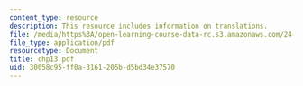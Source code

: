 ```yaml
---
content_type: resource
description: This resource includes information on translations.
file: /media/https%3A/open-learning-course-data-rc.s3.amazonaws.com/24-241-logic-i-fall-2005/30058c95ff0a3161205bd5bd34e37570_chp13.pdf
file_type: application/pdf
resourcetype: Document
title: chp13.pdf
uid: 30058c95-ff0a-3161-205b-d5bd34e37570
---
```

